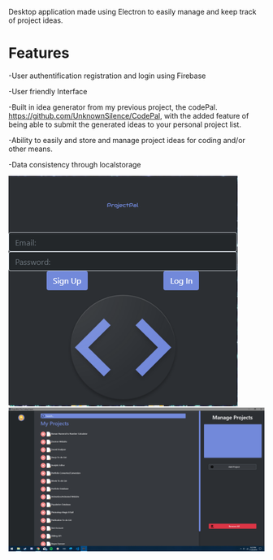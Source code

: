 Desktop application made using Electron to easily manage and keep track of project ideas.

Features
======================================

-User authentification registration and login using Firebase

-User friendly Interface

-Built in idea generator from my previous project, the codePal. https://github.com/UnknownSilence/CodePal, with the added feature of being able to submit the generated ideas to your personal project list.

-Ability to easily and store and manage project ideas for coding and/or other means.

-Data consistency through localstorage

![alt text](/app/src/assets/img/demoAPP.PNG)
![alt text](/app/src/assets/img/demoapp2.PNG)
      
      



